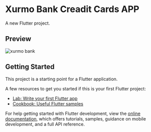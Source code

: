 # Xurmo Bank Creadit Cards APP

A new Flutter project.

## Preview
![xurmo bank](https://mega.nz/file/XF4CCLLI#PBGIuz75jLQ-V3rIpSSQN65DzFWVS-pzqYx24zJOqHw)

## Getting Started

This project is a starting point for a Flutter application.

A few resources to get you started if this is your first Flutter project:

- [Lab: Write your first Flutter app](https://docs.flutter.dev/get-started/codelab)
- [Cookbook: Useful Flutter samples](https://docs.flutter.dev/cookbook)

For help getting started with Flutter development, view the
[online documentation](https://docs.flutter.dev/), which offers tutorials,
samples, guidance on mobile development, and a full API reference.
